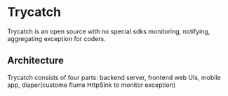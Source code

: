 # Trycatch
Trycatch is an open source with no special sdks monitoring, notifying, aggregating exception for coders.
## Architecture
Trycatch consists of four parts: backend server, frontend web UIs, mobile app, diaper(custome flume HttpSink to monitor exception)
